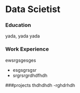 # Data Scietist

### Education
yada, yada yada

### Work Experience
ewsrgsgesges
- esgsgrsgsr
- srgrsrgrdhdfhdh

###projects
thdhdhdh
-rghdrhdh
